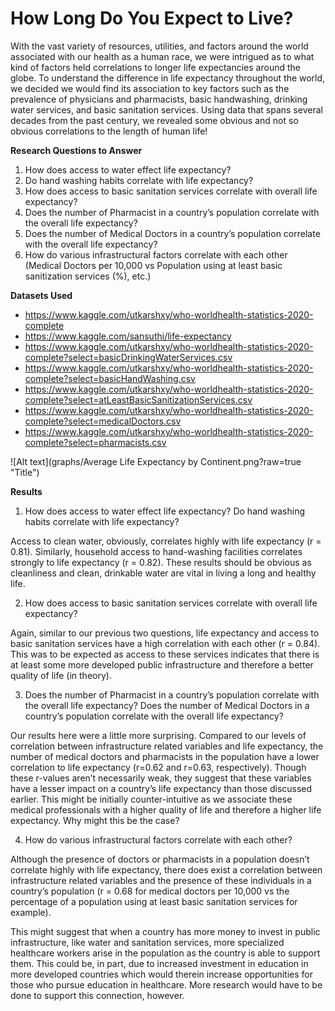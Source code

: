# How Long Do You Expect to Live?

With the vast variety of resources, utilities, and factors around the world associated with our health as a human race, we were intrigued as to what kind of factors held correlations to longer life expectancies around the globe.
To understand the difference in life expectancy throughout the world, we decided we would find its association to key factors such as the prevalence of physicians and pharmacists, basic handwashing, drinking water services, and basic sanitation services. Using data that spans several decades from the past century, we revealed some obvious and not so obvious correlations to the length of human life!

**Research Questions to Answer**
1. How does access to water effect life expectancy?
2. Do hand washing habits correlate with life expectancy?
3. How does access to basic sanitation services correlate with overall life expectancy?
4. Does the number of Pharmacist in a country’s population correlate with the overall life expectancy?
5. Does the number of Medical Doctors in a country’s population correlate with the overall life expectancy?
6. How do various infrastructural factors correlate with each other  (Medical Doctors per 10,000 vs Population using at least basic sanitization services (%),  etc.)

**Datasets Used**
- https://www.kaggle.com/utkarshxy/who-worldhealth-statistics-2020-complete
- https://www.kaggle.com/sansuthi/life-expectancy
- https://www.kaggle.com/utkarshxy/who-worldhealth-statistics-2020-complete?select=basicDrinkingWaterServices.csv
- https://www.kaggle.com/utkarshxy/who-worldhealth-statistics-2020-complete?select=basicHandWashing.csv
- https://www.kaggle.com/utkarshxy/who-worldhealth-statistics-2020-complete?select=atLeastBasicSanitizationServices.csv
- https://www.kaggle.com/utkarshxy/who-worldhealth-statistics-2020-complete?select=medicalDoctors.csv
- https://www.kaggle.com/utkarshxy/who-worldhealth-statistics-2020-complete?select=pharmacists.csv

![Alt text](graphs/Average Life Expectancy by Continent.png?raw=true "Title")

**Results**
1. How does access to water effect life expectancy? Do hand washing habits correlate with life expectancy?

Access to clean water, obviously, correlates highly with life expectancy (r = 0.81). Similarly, household access to hand-washing facilities correlates strongly to life expectancy (r = 0.82). These results should be obvious as cleanliness and clean, drinkable water are vital in living a long and healthy life. 

2. How does access to basic sanitation services correlate with overall life expectancy?

Again, similar to our previous two questions, life expectancy and access to basic sanitation services have a high correlation with each other (r = 0.84). This was to be expected as access to these services indicates that there is at least some more developed public infrastructure and therefore a better quality of life (in theory).

3. Does the number of Pharmacist in a country’s population correlate with the overall life expectancy? Does the number of Medical Doctors in a country’s population correlate with the overall life expectancy?

Our results here were a little more surprising. Compared to our levels of correlation between infrastructure related variables and life expectancy, the number of medical doctors and pharmacists in the population have a lower correlation to life expectancy (r=0.62 and r=0.63, respectively). Though these r-values aren’t necessarily weak, they suggest that these variables have a lesser impact on a country’s life expectancy than those discussed earlier. This might be initially counter-intuitive as we associate these medical professionals with a higher quality of life and therefore a higher life expectancy. Why might this be the case?

4. How do various infrastructural factors correlate with each other?

Although the presence of doctors or pharmacists in a population doesn’t correlate highly with life expectancy, there does exist a correlation between infrastructure related variables and the presence of these individuals in a country’s population (r = 0.68 for medical doctors per 10,000 vs the percentage of a population using at least basic sanitation services for example). 

This might suggest that when a country has more money to invest in public infrastructure, like water and sanitation services, more specialized healthcare workers arise in the population as the country is able to support them. This could be, in part, due to increased investment in education in more developed countries which would therein increase opportunities for those who pursue education in healthcare. More research would have to be done to support this connection, however.

